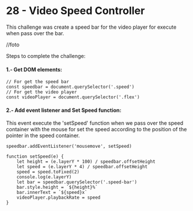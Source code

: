# 28 - Video Speed Controller

This challenge was create a speed bar for the video player for execute when pass over the bar.


//foto


Steps to complete the challenge:

#### 1.- Get DOM elements:

    // For get the speed bar
    const speedbar = document.querySelector('.speed')
    // For get the video player
    const videoPlayer = document.querySelector('.flex')


#### 2.- Add event listener and Set Speed function:

This event execute the 'setSpeed' function when we pass over the speed container with the mouse for set the speed according to the position of the pointer in the speed container.


    speedbar.addEventListener('mousemove', setSpeed)

    function setSpeed(e) {
        let height = (e.layerY * 100) / speedbar.offsetHeight 
        let speed = (e.layerY * 4) / speedbar.offsetHeight 
        speed = speed.toFixed(2)
        console.log(e.layerY)
        let bar = speedbar.querySelector('.speed-bar')
        bar.style.height = `${height}%`
        bar.innerText = `${speed}x`
        videoPlayer.playbackRate = speed
    }


   